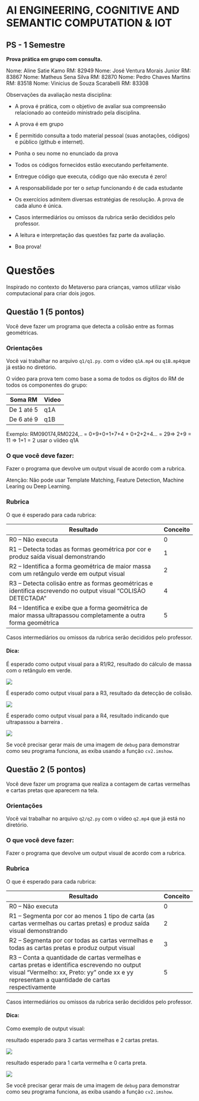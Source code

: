 # AI ENGINEERING, COGNITIVE AND SEMANTIC COMPUTATION & IOT

## PS - 1 Semestre

**Prova prática em grupo com consulta.**

Nome: Aline Satie Kamo                       RM: 82949 
Nome: José Ventura Morais Junior      RM: 83867 
Nome: Matheus Sena Silva                  RM: 82870 
Nome: Pedro Chaves Martins              RM: 83518 
Nome: Vinicius de Souza Scarabelli	   RM: 83308 


Observações da avaliação nesta disciplina:


* A prova é prática, com o objetivo de avaliar sua compreensão relacionado ao conteúdo ministrado pela disciplina. 
* A prova é em grupo
* É permitido consulta a todo material pessoal (suas anotações, códigos) e público (github e internet).
* Ponha o seu nome no enunciado da prova
* Todos os códigos fornecidos estão executando perfeitamente.
* Entregue código que executa, código que não executa é zero!
* A responsabilidade por ter o *setup* funcionando é de cada estudante
* Os exercícios admitem diversas estratégias de resolução. A prova de cada aluno é única.
* Casos intermediários ou omissos da rubrica serão decididos pelo professor.

* A leitura e interpretação das questões faz parte da avaliação.


* Boa prova!

# Questões

Inspirado no contexto do Metaverso para crianças, vamos utilizar visão computacional para criar dois jogos.


## Questão 1  (5 pontos)

Você deve fazer um programa que detecta a colisão entre as formas geométricas. 


### Orientações

Você vai trabalhar no arquivo `q1/q1.py`. com o vídeo `q1A.mp4` ou `q1B.mp4`que já estão no diretório.

O vídeo para prova tem como base a soma de todos os dígitos do RM de todos os componentes do grupo:

|Soma RM | Video|
|--------|------| 
|De 1 até 5 | q1A|
|De 6 até 9 | q1B|

Exemplo: RM090174,RM0224,.. = 0+9+0+1+7+4 + 0+2+2+4... = 29=> 2+9 = 11 => 1+1 = 2 usar o víideo q1A

### O que você deve fazer:

Fazer o programa que devolve um output visual de acordo com a rubrica. 

Atenção: Não pode usar Template Matching, Feature Detection, Machine Learing ou Deep Learning.


### Rubrica

O que é esperado para cada rubrica:

|Resultado| Conceito| 
|----------|--------|
|R0 – Não executa | 0 |
|R1 – Detecta todas as formas geométrica por cor e produz saída visual demonstrando | 1 |
|R2 – Identifica a forma geométrica de maior massa com um retângulo verde em output visual | 2 |
|R3 – Detecta colisão entre as formas geométricas e identifica escrevendo no output visual “COLISÃO DETECTADA” | 4 |
|R4 – Identifica e exibe que a forma geométrica de maior massa ultrapassou completamente a outra forma geométrica | 5 |

Casos intermediários ou omissos da rubrica serão decididos pelo professor.

#### Dica: 

É esperado como output visual para a R1/R2, resultado do cálculo de massa com o retângulo em verde.

![](./img/q1-r2.png)

É esperado como output visual para a R3, resultado da detecção de colisão.

![](./img/q1-r3.png)


É esperado como output visual para a R4, resultado indicando que ultrapassou a barreira .

![](./img/q1-r4.png)

Se você precisar gerar mais de uma imagem de `debug` para demonstrar como seu programa funciona, as exiba usando a função `cv2.imshow`.


## Questão 2  (5 pontos)

Você deve fazer um programa que realiza a contagem de cartas vermelhas e cartas pretas que aparecem na tela.


### Orientações

Você vai trabalhar no arquivo `q2/q2.py` com o vídeo `q2.mp4` que já está no diretório.


### O que você deve fazer:

Fazer o programa que devolve um output visual de acordo com a rubrica. 

### Rubrica

O que é esperado para cada rubrica:

|Resultado| Conceito| 
|----------|--------|
|R0 – Não executa | 0 |
|R1 – Segmenta por cor ao menos 1 tipo de carta (as cartas vermelhas ou cartas pretas) e produz saída visual demonstrando | 2 |
|R2 – Segmenta por cor todas as cartas vermelhas e todas as cartas pretas e produz output visual | 3 |
|R3 – Conta a quantidade de cartas vermelhas e cartas pretas e identifica escrevendo no output visual “Vermelho: xx, Preto: yy” onde xx e yy representam a quantidade de cartas respectivamente | 5 |

Casos intermediários ou omissos da rubrica serão decididos pelo professor.

#### Dica: 

Como exemplo de output visual:

resultado esperado para 3 cartas vermelhas e 2 cartas pretas.

![](./img/q2-a.png)


resultado esperado para 1 carta vermelha e 0 carta preta.

![](./img/q2-b.png)


Se você precisar gerar mais de uma imagem de `debug` para demonstrar como seu programa funciona, as exiba usando a função `cv2.imshow`.


